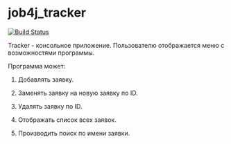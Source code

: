 # job4j_tracker

[![Build Status](https://app.travis-ci.com/laruh/job4j_tracker.svg?branch=master)](https://app.travis-ci.com/laruh/job4j_tracker)

Tracker - консольное приложение. Пользователю отображается меню с возможностями программы.

Программа может:

1. Добавлять заявку.

2. Заменять заявку на новую заявку по ID.

3. Удалять заявку по ID.

4. Отображать список всех заявок.

5. Производить поиск по имени заявки.